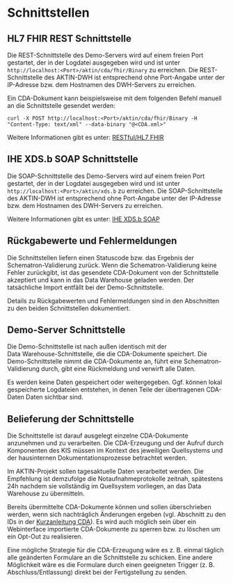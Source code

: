 ﻿Schnittstellen
==============

HL7 FHIR REST Schnittstelle
------------------
Die REST-Schnittstelle des Demo-Servers wird auf einem freien Port gestartet, der in der Logdatei ausgegeben wird und ist unter `http://localhost:<Port>/aktin/cda/fhir/Binary` zu erreichen.
Die REST-Schnittstelle des AKTIN-DWH ist entsprechend ohne Port-Angabe unter der IP-Adresse bzw. dem Hostnamen des DWH-Servers zu erreichen.

Ein CDA-Dokument kann beispielsweise mit dem folgenden Befehl manuell an die Schnittstelle gesendet werden:

```
curl -X POST http://localhost:<Port>/aktin/cda/fhir/Binary -H "Content-Type: text/xml" --data-binary "@<CDA.xml>"
```
Weitere Informationen gibt es unter: [RESTful/HL7 FHIR](hl7-fhir.html)

IHE XDS.b SOAP Schnittstelle
----------------------------
Die SOAP-Schnittstelle des Demo-Servers wird auf einem freien Port gestartet, der in der Logdatei ausgegeben wird und ist unter `http://localhost:<Port>/aktin/xds.b` zu erreichen.
Die SOAP-Schnittstelle des AKTIN-DWH ist entsprechend ohne Port-Angabe unter der IP-Adresse bzw. dem Hostnamen des DWH-Servers zu erreichen.

Weitere Informationen gibt es unter: [IHE XDS.b SOAP](xds.html)

Rückgabewerte und Fehlermeldungen
---------------------------------
Die Schnittstellen liefern einen Statuscode bzw. das Ergebnis der Schematron-Validierung zurück. Wenn die Schematron-Validierung keine Fehler zurückgibt, ist das gesendete CDA-Dokument von der Schnittstelle akzeptiert und kann in das Data Warehouse geladen werden.
Der tatsächliche Import entfällt bei der Demo-Schnittstelle.

Details zu Rückgabewerten und Fehlermeldungen sind in den Abschnitten zu den beiden Schnittstellen dokumentiert.

Demo-Server Schnittstelle
------------------
Die Demo-Schnittstelle ist nach außen identisch mit der  
Data Warehouse-Schnittstelle, die die CDA-Dokumente speichert. 
Die Demo-Schnittstelle nimmt die CDA-Dokumente an, führt eine 
Schematron-Validierung durch, gibt eine Rückmeldung und verwirft 
alle Daten. 

Es werden keine Daten gespeichert oder weitergegeben. Ggf. können lokal gespeicherte 
Logdateien entstehen, in denen Teile der übertragenen CDA-Daten 
Daten sichtbar sind.

Belieferung der Schnittstelle
-----------------------------
Die Schnittstelle ist darauf ausgelegt einzelne CDA-Dokumente anzunehmen 
und zu verarbeiten. Die CDA-Erzeugung und der Aufruf durch Komponenten 
des KIS müssen im Kontext des jeweiligen Quellsystems und der hausinternen 
Dokumentationsprozesse betrachtet werden.

Im AKTIN-Projekt sollen tagesaktuelle Daten verarbeitet werden. 
Die Empfehlung ist demzufolge die Notaufnahmeprotokolle zeitnah, 
spätestens 24h nachdem sie vollständig im Quellsystem vorliegen,
an das Data Warehouse zu übermitteln.

Bereits übermittelte CDA-Dokumente können und sollen überschrieben 
werden, wenn sich nachträglich Änderungen ergeben (vgl. Abschnitt 
zu den IDs in der [Kurzanleitung CDA](cda-quickstart.html)). Es wird auch möglich sein über ein Webinterface importierte 
CDA-Dokumente zu sperren bzw. zu löschen um ein Opt-Out zu realisieren.

Eine mögliche Strategie für die CDA-Erzeugung wäre es z. B. einmal 
täglich alle geänderten Formulare an die Schnittstelle zu schicken.
Eine andere Möglichkeit wäre es die Formulare durch einen geeigneten 
Trigger (z. B. Abschluss/Entlassung) direkt bei der Fertigstellung zu senden.